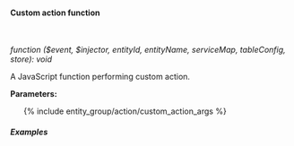 #### Custom action function

<div class="divider"></div>
<br/>

*function ($event, $injector, entityId, entityName, serviceMap, tableConfig, store): void*

A JavaScript function performing custom action.

**Parameters:**

<ul>
  {% include entity_group/action/custom_action_args %}
</ul>

<div class="divider"></div>

##### Examples
<br>

<div style="padding-left: 32px;"
     tb-help-popup="entity_group/action/examples_custom_action/custom_action_copy_entity_id"
     tb-help-popup-placement="top"
     [tb-help-popup-style]="{maxHeight: '50vh', maxWidth: '50vw'}"
     trigger-style="font-size: 16px;"
     trigger-text="Copy Entity Id to buffer">
</div>

<br>

<div style="padding-left: 32px;"
     tb-help-popup="entity_group/action/examples_custom_action/custom_action_copy_access_token"
     tb-help-popup-placement="top"
     [tb-help-popup-style]="{maxHeight: '50vh', maxWidth: '50vw'}"
     trigger-style="font-size: 16px;"
     trigger-text="Copy device access token to buffer">
</div>

<br>

<div style="padding-left: 32px;"
     tb-help-popup="entity_group/action/examples_custom_action/custom_action_delete_device_confirm"
     tb-help-popup-placement="top"
     [tb-help-popup-style]="{maxHeight: '50vh', maxWidth: '50vw'}"
     trigger-style="font-size: 16px;"
     trigger-text="Delete device after confirmation">
</div>

<br>
<br>
